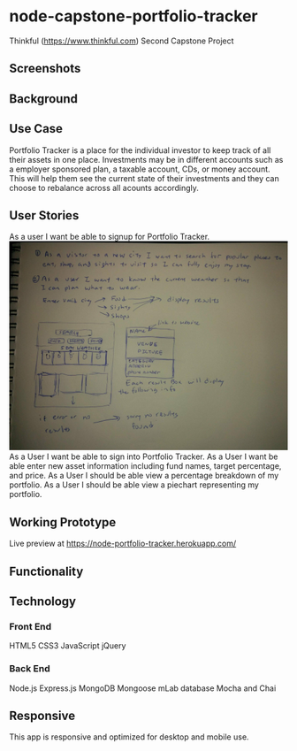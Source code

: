 # node-capstone-portfolio-tracker
Thinkful (https://www.thinkful.com) Second Capstone Project

## Screenshots

## Background

## Use Case
Portfolio Tracker is a place for the individual investor to keep track of all their assets in one place. Investments may be in different accounts such as a employer sponsored plan, a taxable account, CDs, or money account. This will help them see the current state of their investments and they can choose to rebalance across all acounts accordingly. 

## User Stories
As a user I want be able to signup for Portfolio Tracker.
![User Stories](https://github.com/fulin426/city-discover-api-capstone/blob/master/images/user-stories.jpg)
As a User I want be able to sign into Portfolio Tracker.
As a User I want be able enter new asset information including fund names, target percentage, and price.
As a User I should be able view a percentage breakdown of my portfolio.
As a User I should be able view a piechart representing my portfolio.

## Working Prototype

Live preview at https://node-portfolio-tracker.herokuapp.com/

## Functionality 



## Technology
### Front End
HTML5
CSS3
JavaScript
jQuery

### Back End
Node.js
Express.js
MongoDB
Mongoose
mLab database
Mocha and Chai

## Responsive
This app is responsive and optimized for desktop and mobile use. 